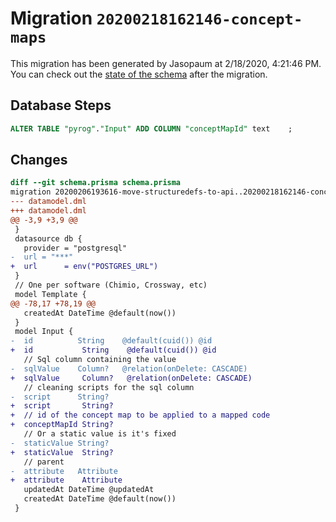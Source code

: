 # Migration `20200218162146-concept-maps`

This migration has been generated by Jasopaum at 2/18/2020, 4:21:46 PM.
You can check out the [state of the schema](./schema.prisma) after the migration.

## Database Steps

```sql
ALTER TABLE "pyrog"."Input" ADD COLUMN "conceptMapId" text    ;
```

## Changes

```diff
diff --git schema.prisma schema.prisma
migration 20200206193616-move-structuredefs-to-api..20200218162146-concept-maps
--- datamodel.dml
+++ datamodel.dml
@@ -3,9 +3,9 @@
 }
 datasource db {
   provider = "postgresql"
-  url = "***"
+  url      = env("POSTGRES_URL")
 }
 // One per software (Chimio, Crossway, etc)
 model Template {
@@ -78,17 +78,19 @@
   createdAt DateTime @default(now())
 }
 model Input {
-  id          String    @default(cuid()) @id
+  id           String    @default(cuid()) @id
   // Sql column containing the value
-  sqlValue    Column?   @relation(onDelete: CASCADE)
+  sqlValue     Column?   @relation(onDelete: CASCADE)
   // cleaning scripts for the sql column
-  script      String?
+  script       String?
+  // id of the concept map to be applied to a mapped code
+  conceptMapId String?
   // Or a static value is it's fixed
-  staticValue String?
+  staticValue  String?
   // parent
-  attribute   Attribute
+  attribute    Attribute
   updatedAt DateTime @updatedAt
   createdAt DateTime @default(now())
 }
```


